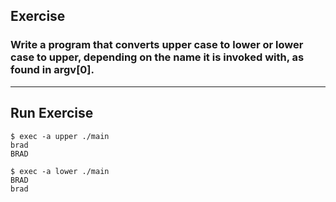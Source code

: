 ## Exercise
### Write a program that converts upper case to lower or lower case to upper, depending on the name it is invoked with, as found in argv[0].

------

## Run Exercise

``` 
$ exec -a upper ./main
brad
BRAD
```

``` 
$ exec -a lower ./main
BRAD
brad
```